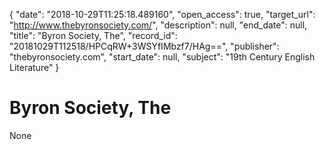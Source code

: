{
  "date": "2018-10-29T11:25:18.489160", 
  "open_access": true, 
  "target_url": "http://www.thebyronsociety.com/", 
  "description": null, 
  "end_date": null, 
  "title": "Byron Society, The", 
  "record_id": "20181029T112518/HPCqRW+3WSYfIMbzf7/HAg==", 
  "publisher": "thebyronsociety.com", 
  "start_date": null, 
  "subject": "19th Century English Literature"
}

# Byron Society, The

None